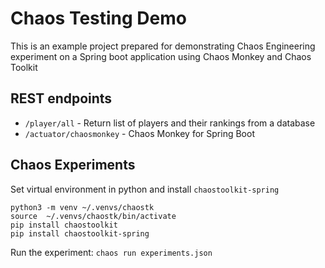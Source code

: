 # Chaos Testing Demo
This is an example project prepared for demonstrating Chaos Engineering experiment on a Spring boot application using Chaos Monkey and Chaos Toolkit

## REST endpoints
- `/player/all` - Return list of players and their rankings from a database
- `/actuator/chaosmonkey` - Chaos Monkey for Spring Boot


## Chaos Experiments
Set virtual environment in python and install `chaostoolkit-spring`
```
python3 -m venv ~/.venvs/chaostk
source  ~/.venvs/chaostk/bin/activate
pip install chaostoolkit
pip install chaostoolkit-spring
```
Run the experiment:
`chaos run experiments.json`

